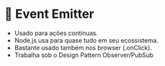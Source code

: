# 🤯 Event Emitter

- Usado para ações contínuas.
- Node.js usa para quase tudo em seu ecossistema.
- Bastante usado também nos browser (.onClick). 
- Trabalha sob o Design Pattern Observer/PubSub